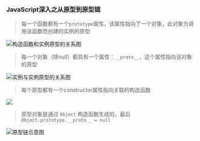 ### JavaScript深入之从原型到原型链
> 每一个函数都有一个`prototype`属性，该属性指向了一个对象，此对象为调用该函数而创建的实例的原型

![构造函数和实例原型的关系图](https://github.com/mqyqingfeng/Blog/raw/master/Images/prototype1.png)

> 每一个对象（除null）都具有一个属性：`__proto__`，这个属性指向该对象的原型

![实例与实例原型的关系图](https://github.com/mqyqingfeng/Blog/raw/master/Images/prototype2.png)

> 每个原型都有一个constructor属性指向关联的构造函数

![](https://raw.githubusercontent.com/mqyqingfeng/Blog/master/Images/prototype3.png)

> 原型对象是通过 `Object` 构造函数生成的，最后`Object.prototype.__proto__ = null`

![原型链示意图](https://github.com/mqyqingfeng/Blog/raw/master/Images/prototype5.png)
